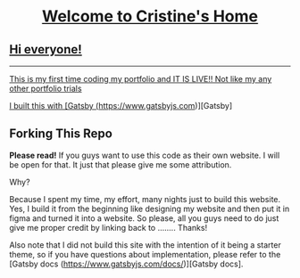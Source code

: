 <p align="center">
  <a href="https://www.gatsbyjs.com/?utm_source=starter&utm_medium=readme&utm_campaign=minimal-starter">
    <!-- <img alt="Gatsby" src="https://www.gatsbyjs.com/Gatsby-Monogram.svg" width="60" />
  </a> -->
</p>
<h1 align="center">
  Welcome to Cristine's Home
</h1>


## Hi everyone!
___
This is my first time coding my portfolio and IT IS LIVE!! Not like my any other portfolio trials

I built this with [Gatsby (https://www.gatsbyjs.com)][Gatsby]


## Forking This Repo
**Please read!**
If you guys want to use this code as their own website. I will be open for that. It just that please give me some attribution. 

Why?

Because I spent my time, my effort, many nights just to build this website. Yes, I build it from the beginning like designing my website and then put it in figma and turned it into a website. So please, all you guys need to do just  give me proper credit by linking back to ........ Thanks!

Also note that I did not build this site with the intention of it being a starter theme, so if you have questions about implementation, please refer to the [Gatsby docs (https://www.gatsbyjs.com/docs/)][Gatsby docs].

